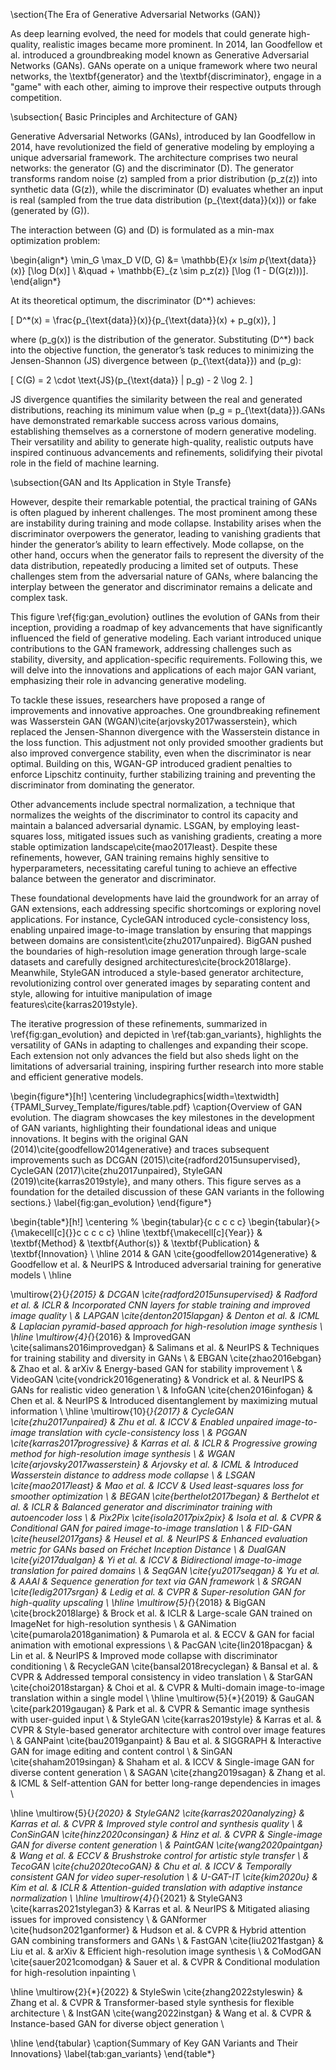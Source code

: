 \section{The Era of Generative Adversarial Networks (GAN)}

As deep learning evolved, the need for models that could generate high-quality, realistic images became more prominent. In 2014, Ian Goodfellow et al. introduced a groundbreaking model known as Generative Adversarial Networks (GANs). GANs operate on a unique framework where two neural networks, the \textbf{generator} and the \textbf{discriminator}, engage in a "game" with each other, aiming to improve their respective outputs through competition.

\subsection{ Basic Principles and Architecture of GAN}

Generative Adversarial Networks (GANs), introduced by Ian Goodfellow in 2014, have revolutionized the field of generative modeling by employing a unique adversarial framework. The architecture comprises two neural networks: the generator \(G\) and the discriminator \(D\). The generator transforms random noise \(z\) sampled from a prior distribution \(p_z(z)\) into synthetic data \(G(z)\), while the discriminator \(D\) evaluates whether an input is real (sampled from the true data distribution \(p_{\text{data}}(x)\)) or fake (generated by \(G\)).

The interaction between \(G\) and \(D\) is formulated as a min-max optimization problem:

\begin{align*}
    \min_G \max_D V(D, G) &= \mathbb{E}_{x \sim p_{\text{data}}(x)} [\log D(x)] \\
    &\quad + \mathbb{E}_{z \sim p_z(z)} [\log (1 - D(G(z)))].
\end{align*}


At its theoretical optimum, the discriminator \(D^*\) achieves:

\[
D^*(x) = \frac{p_{\text{data}}(x)}{p_{\text{data}}(x) + p_g(x)},
\]

where \(p_g(x)\) is the distribution of the generator. Substituting \(D^*\) back into the objective function, the generator’s task reduces to minimizing the Jensen-Shannon (JS) divergence between \(p_{\text{data}}\) and \(p_g\):

\[
C(G) = 2 \cdot \text{JS}(p_{\text{data}} \| p_g) - 2 \log 2.
\]

JS divergence quantifies the similarity between the real and generated distributions, reaching its minimum value when \(p_g = p_{\text{data}}\).GANs have demonstrated remarkable success across various domains, establishing themselves as a cornerstone of modern generative modeling. Their versatility and ability to generate high-quality, realistic outputs have inspired continuous advancements and refinements, solidifying their pivotal role in the field of machine learning.



\subsection{GAN and Its Application in Style Transfe}

However, despite their remarkable potential, the practical training of GANs is often plagued by inherent challenges. The most prominent among these are instability during training and mode collapse. Instability arises when the discriminator overpowers the generator, leading to vanishing gradients that hinder the generator’s ability to learn effectively. Mode collapse, on the other hand, occurs when the generator fails to represent the diversity of the data distribution, repeatedly producing a limited set of outputs. These challenges stem from the adversarial nature of GANs, where balancing the interplay between the generator and discriminator remains a delicate and complex task.

This figure \ref{fig:gan_evolution} outlines the evolution of GANs from their inception, providing a roadmap of key advancements that have significantly influenced the field of generative modeling. Each variant introduced unique contributions to the GAN framework, addressing challenges such as stability, diversity, and application-specific requirements. Following this, we will delve into the innovations and applications of each major GAN variant, emphasizing their role in advancing generative modeling.

To tackle these issues, researchers have proposed a range of improvements and innovative approaches. One groundbreaking refinement was Wasserstein GAN (WGAN)\cite{arjovsky2017wasserstein}, which replaced the Jensen-Shannon divergence with the Wasserstein distance in the loss function. This adjustment not only provided smoother gradients but also improved convergence stability, even when the discriminator is near optimal. Building on this, WGAN-GP introduced gradient penalties to enforce Lipschitz continuity, further stabilizing training and preventing the discriminator from dominating the generator.

Other advancements include spectral normalization, a technique that normalizes the weights of the discriminator to control its capacity and maintain a balanced adversarial dynamic. LSGAN, by employing least-squares loss, mitigated issues such as vanishing gradients, creating a more stable optimization landscape\cite{mao2017least}. Despite these refinements, however, GAN training remains highly sensitive to hyperparameters, necessitating careful tuning to achieve an effective balance between the generator and discriminator.

These foundational developments have laid the groundwork for an array of GAN extensions, each addressing specific shortcomings or exploring novel applications. For instance, CycleGAN introduced cycle-consistency loss, enabling unpaired image-to-image translation by ensuring that mappings between domains are consistent\cite{zhu2017unpaired}. BigGAN pushed the boundaries of high-resolution image generation through large-scale datasets and carefully designed architectures\cite{brock2018large}. Meanwhile, StyleGAN introduced a style-based generator architecture, revolutionizing control over generated images by separating content and style, allowing for intuitive manipulation of image features\cite{karras2019style}.

The iterative progression of these refinements, summarized in \ref{fig:gan_evolution} and depicted in \ref{tab:gan_variants}, highlights the versatility of GANs in adapting to challenges and expanding their scope. Each extension not only advances the field but also sheds light on the limitations of adversarial training, inspiring further research into more stable and efficient generative models.





\begin{figure*}[h!]
    \centering
    \includegraphics[width=\textwidth]{TPAMI_Survey_Template/figures/table.pdf}
    \caption{Overview of GAN evolution. The diagram showcases the key milestones in the development of GAN variants, highlighting their foundational ideas and unique innovations. It begins with the original GAN (2014)\cite{goodfellow2014generative} and traces subsequent improvements such as DCGAN (2015)\cite{radford2015unsupervised}, CycleGAN (2017)\cite{zhu2017unpaired}, StyleGAN (2019)\cite{karras2019style}, and many others. This figure serves as a foundation for the detailed discussion of these GAN variants in the following sections.}
    \label{fig:gan_evolution}
\end{figure*}






\begin{table*}[h!]
\centering
% \begin{tabular}{c c c c c}
\begin{tabular}{>{\makecell[c]{}}c c c c c}
\hline
\textbf{\makecell[c]{Year}} & \textbf{Method} & \textbf{Author(s)} & \textbf{Publication} & \textbf{Innovation} \\
\hline
2014 & GAN \cite{goodfellow2014generative} & Goodfellow et al. & NeurIPS & Introduced adversarial training for generative models \\
\hline

\multirow{2}{*}{2015}
    & DCGAN \cite{radford2015unsupervised} & Radford et al. & ICLR & Incorporated CNN layers for stable training and improved image quality \\
    & LAPGAN \cite{denton2015lapgan} & Denton et al. & ICML & Laplacian pyramid-based approach for high-resolution image synthesis \\
\hline
\multirow{4}{*}{2016}
    & ImprovedGAN \cite{salimans2016improvedgan} & Salimans et al. & NeurIPS & Techniques for training stability and diversity in GANs \\
    & EBGAN \cite{zhao2016ebgan} & Zhao et al. & arXiv & Energy-based GAN for stability improvement \\
    & VideoGAN \cite{vondrick2016generating} & Vondrick et al. & NeurIPS & GANs for realistic video generation \\
    & InfoGAN \cite{chen2016infogan} & Chen et al. & NeurIPS & Introduced disentanglement by maximizing mutual information \\
\hline
\multirow{10}{*}{2017}
    & CycleGAN \cite{zhu2017unpaired} & Zhu et al. & ICCV & Enabled unpaired image-to-image translation with cycle-consistency loss \\
    & PGGAN \cite{karras2017progressive} & Karras et al. & ICLR & Progressive growing method for high-resolution image synthesis \\
    & WGAN \cite{arjovsky2017wasserstein} & Arjovsky et al. & ICML & Introduced Wasserstein distance to address mode collapse \\
    & LSGAN \cite{mao2017least} & Mao et al. & ICCV & Used least-squares loss for smoother optimization \\
    & BEGAN \cite{berthelot2017began} & Berthelot et al. & ICLR & Balanced generator and discriminator training with autoencoder loss \\
    & Pix2Pix \cite{isola2017pix2pix} & Isola et al. & CVPR & Conditional GAN for paired image-to-image translation \\
    & FID-GAN \cite{heusel2017gans} & Heusel et al. & NeurIPS & Enhanced evaluation metric for GANs based on Fréchet Inception Distance \\
    & DualGAN \cite{yi2017dualgan} & Yi et al. & ICCV & Bidirectional image-to-image translation for paired domains \\
    & SeqGAN \cite{yu2017seqgan} & Yu et al. & AAAI & Sequence generation for text via GAN framework \\
    & SRGAN \cite{ledig2017srgan} & Ledig et al. & CVPR & Super-resolution GAN for high-quality upscaling \\
\hline
\multirow{5}{*}{2018}
    & BigGAN \cite{brock2018large} & Brock et al. & ICLR & Large-scale GAN trained on ImageNet for high-resolution synthesis \\
    & GANimation \cite{pumarola2018ganimation} & Pumarola et al. & ECCV & GAN for facial animation with emotional expressions \\
    & PacGAN \cite{lin2018pacgan} & Lin et al. & NeurIPS & Improved mode collapse with discriminator conditioning \\
    & RecycleGAN \cite{bansal2018recyclegan} & Bansal et al. & CVPR & Addressed temporal consistency in video translation \\
    & StarGAN \cite{choi2018stargan} & Choi et al. & CVPR & Multi-domain image-to-image translation within a single model \\
\hline
\multirow{5}{*}{2019}
     & GauGAN \cite{park2019gaugan} & Park et al. & CVPR & Semantic image synthesis with user-guided input \\
     & StyleGAN \cite{karras2019style} & Karras et al. & CVPR & Style-based generator architecture with control over image features \\
     & GANPaint \cite{bau2019ganpaint} & Bau et al. & SIGGRAPH & Interactive GAN for image editing and content control \\
     & SinGAN \cite{shaham2019singan} & Shaham et al. & ICCV & Single-image GAN for diverse content generation \\
     & SAGAN \cite{zhang2019sagan} & Zhang et al. & ICML & Self-attention GAN for better long-range dependencies in images \\
     
\hline
\multirow{5}{*}{2020}
     & StyleGAN2 \cite{karras2020analyzing} & Karras et al. & CVPR & Improved style control and synthesis quality \\
     & ConSinGAN \cite{hinz2020consingan} & Hinz et al. & CVPR & Single-image GAN for diverse content generation \\
     & PaintGAN \cite{wang2020paintgan} & Wang et al. & ECCV & Brushstroke control for artistic style transfer \\
     & TecoGAN \cite{chu2020tecoGAN} & Chu et al. & ICCV & Temporally consistent GAN for video super-resolution \\
     & U-GAT-IT \cite{kim2020u} & Kim et al. & ICLR & Attention-guided translation with adaptive instance normalization \\
\hline
\multirow{4}{*}{2021}
    & StyleGAN3 \cite{karras2021stylegan3} & Karras et al. & NeurIPS & Mitigated aliasing issues for improved consistency \\
    & GANformer \cite{hudson2021ganformer} & Hudson et al. & CVPR & Hybrid attention GAN combining transformers and GANs \\
    & FastGAN \cite{liu2021fastgan} & Liu et al. & arXiv & Efficient high-resolution image synthesis \\
    & CoModGAN \cite{sauer2021comodgan} & Sauer et al. & CVPR & Conditional modulation for high-resolution inpainting \\

\hline
\multirow{2}{*}{2022}
     & StyleSwin \cite{zhang2022styleswin} & Zhang et al. & CVPR & Transformer-based style synthesis for flexible architecture \\
     & InstGAN \cite{wang2022instgan} & Wang et al. & CVPR & Instance-based GAN for diverse object generation \\
     

\hline
\end{tabular}
\caption{Summary of Key GAN Variants and Their Innovations}
\label{tab:gan_variants}
\end{table*}

